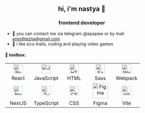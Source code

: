 <h2 align="center">hi, i'm nastya 👾</h1>
<h3 align="center">frontend developer</h3>

- 🦖 you can contact me via telegram @apapaw or by mail anestheziia@gmail.com
- 🐝 i like eco-trails, coding and playing video games

#### 🧰 toolbox:
<table>
<tbody>
  <tr>
    <td align="center" width="70">
      <img src="https://raw.githubusercontent.com/danielcranney/readme-generator/main/public/icons/skills/react-colored.svg" alt="React" height="30" />
    </td>
    <td align="center" width="70">
      <img src="https://profilinator.rishav.dev/skills-assets/javascript-original.svg" alt="JavaScript" height="30" />
    </td>
    <td align="center" width="70">
      <img src="https://raw.githubusercontent.com/danielcranney/readme-generator/main/public/icons/skills/html5-colored.svg" alt="HTML5" height="30" />
    </td>
    <td align="center" width="70">
      <img src="https://profilinator.rishav.dev/skills-assets/sass-original.svg" alt="Sass" height="30" />
    </td>
    <td align="center" width="70">
      <img src="https://raw.githubusercontent.com/danielcranney/readme-generator/main/public/icons/skills/webpack-colored.svg" alt="Webpack" height="30" />
    </td>
    <!--     <td align="center" width="90">
      <img src="https://raw.githubusercontent.com/devicons/devicon/master/icons/redux/redux-original.svg" alt="Redux" height="50" />
    </td> -->
  </tr>
  <tr>
    <td align="center" width="70">React</td>
    <td align="center" width="70">JavaScript</td>
    <td align="center" width="70">HTML</td>
    <td align="center" width="70">Sass</td>
    <td align="center" width="70">Webpack</td>
    <!--     <td align="center" width="90">Redux</td> -->
  </tr>
  <tr>
    <td align="center" width="70">
      <img src="https://profilinator.rishav.dev/skills-assets/nextjs.png" alt="NextJS" height="30" />
    </td>
    <td align="center" width="70">
     <img src="https://profilinator.rishav.dev/skills-assets/typescript-original.svg" alt="TypeScript" height="30" />
    </td>
    <td align="center" width="70">
      <img src="https://raw.githubusercontent.com/danielcranney/readme-generator/main/public/icons/skills/css3-colored.svg" alt="CSS3" height="30" />
    </td>
    <td align="center" width="70">
      <img src="https://profilinator.rishav.dev/skills-assets/figma-icon.svg" alt="Figma" height="50" />
    </td>
    <td align="center" width="70">
      <img src="https://raw.githubusercontent.com/danielcranney/readme-generator/main/public/icons/skills/vite-colored.svg" alt="Vite" height="30" />
    </td>
  </tr>
  <tr>
    <td align="center" width="70">NextJS</td>
    <td align="center" width="70">TypeScript</td>
    <td align="center" width="70">CSS</td>
    <td align="center" width="70">Figma</td>
    <td align="center" width="70">Vite</td>
  </tr>
</tbody>
</table>

<!--
**ananastasiap/ananastasiap** is a ✨ _special_ ✨ repository because its `README.md` (this file) appears on your GitHub profile.

Here are some ideas to get you started:

- 🔭 I’m currently working on ...
- 🌱 I’m currently learning ...
- 👯 I’m looking to collaborate on ...
- 🤔 I’m looking for help with ...
- 💬 Ask me about ...
- 📫 How to reach me: ...
- 😄 Pronouns: ...
- ⚡ Fun fact: ...
-->
